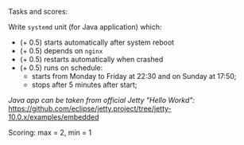 Tasks and scores:

Write `systemd` unit (for Java application) which:

* (+ 0.5) starts automatically after system reboot
* (+ 0.5) depends on `nginx`
* (+ 0.5) restarts automatically when crashed
* (+ 0.5) runs on schedule: 
    - starts from Monday to Friday at 22:30 and on Sunday at 17:50;
    - stops after 5 minutes after start;

*Java app can be taken from official Jetty "Hello Workd":* https://github.com/eclipse/jetty.project/tree/jetty-10.0.x/examples/embedded 

Scoring: max = 2, min = 1
